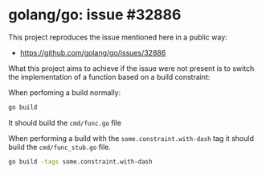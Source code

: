 # golang/go: issue #32886

This project reproduces the issue mentioned here in a public way:

 * https://github.com/golang/go/issues/32886

What this project aims to achieve if the issue were not present is to switch the implementation of a function based on a build constraint:

When perfoming a build normally:

```bash
go build
```

It should build the `cmd/func.go` file

When performing a build with the `some.constraint.with-dash` tag it should build the `cmd/func_stub.go` file.

```bash
go build -tags some.constraint.with-dash
```


